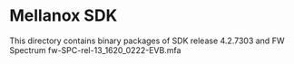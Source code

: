 Mellanox SDK
=============

This directory contains binary packages of SDK release 4.2.7303 and FW Spectrum fw-SPC-rel-13_1620_0222-EVB.mfa
